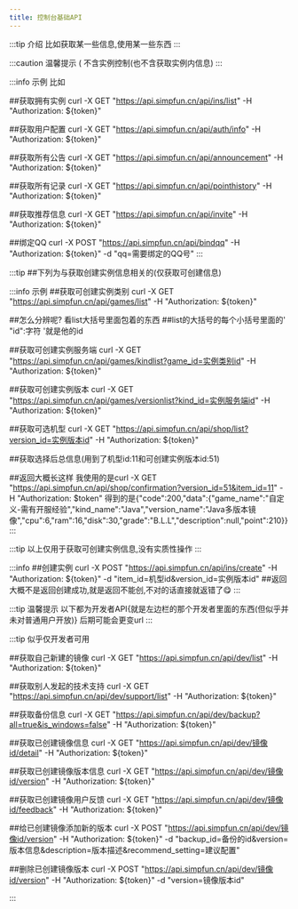 ```yaml
---
title: 控制台基础API
---
```

:::tip 介绍
比如获取某一些信息,使用某一些东西
:::

:::caution 温馨提示 (
不含实例控制(也不含获取实例内信息)
:::

:::info 示例
比如

##获取拥有实例
curl -X GET "https://api.simpfun.cn/api/ins/list" -H "Authorization: ${token}"

##获取用户配置
curl -X GET "https://api.simpfun.cn/api/auth/info" -H "Authorization: ${token}"

##获取所有公告
curl -X GET "https://api.simpfun.cn/api/announcement" -H "Authorization: ${token}"

##获取所有记录
curl -X GET "https://api.simpfun.cn/api/pointhistory" -H "Authorization: ${token}"

##获取推荐信息
curl -X GET "https://api.simpfun.cn/api/invite" -H "Authorization: ${token}"

##绑定QQ
curl -X POST "https://api.simpfun.cn/api/bindqq" -H "Authorization: ${token}" -d "qq=需要绑定的QQ号"
:::

:::tip
##下列为与获取创建实例信息相关的(仅获取可创建信息)

:::info 示例
##获取可创建实例类别
curl -X GET "https://api.simpfun.cn/api/games/list" -H "Authorization: ${token}"

##怎么分辨呢?
看list大括号里面包着的东西
##list的大括号的每个小括号里面的' "id":字符 '就是他的id

##获取可创建实例服务端
curl -X GET "https://api.simpfun.cn/api/games/kindlist?game_id=实例类别id" -H "Authorization: ${token}"

##获取可创建实例版本
curl -X GET "https://api.simpfun.cn/api/games/versionlist?kind_id=实例服务端id" -H "Authorization: ${token}"

##获取可选机型
curl -X GET "https://api.simpfun.cn/api/shop/list?version_id=实例版本id" -H "Authorization: ${token}"

##获取选择后总信息(用到了机型id:11和可创建实例版本id:51)

##返回大概长这样
我使用的是curl -X GET "https://api.simpfun.cn/api/shop/confirmation?version_id=51&item_id=11" -H "Authorization: $token"
得到的是{"code":200,"data":{"game_name":"自定义-需有开服经验","kind_name":"Java","version_name":"Java多版本镜像","cpu":6,"ram":16,"disk":30,"grade":"B.L.L","description":null,"point":210}}
:::

:::tip
以上仅用于获取可创建实例信息,没有实质性操作
:::

:::info
##创建实例
curl -X POST "https://api.simpfun.cn/api/ins/create" -H "Authorization: ${token}" -d "item_id=机型id&version_id=实例版本id"
##返回大概不是返回创建成功,就是返回不能创,不对的话直接就返错了😋
:::

:::tip 温馨提示
以下都为开发者API{就是左边栏的那个开发者里面的东西(但似乎并未对普通用户开放)}
后期可能会更变url
:::

:::tip 似乎仅开发者可用

##获取自己新建的镜像
curl -X GET "https://api.simpfun.cn/api/dev/list" -H "Authorization: ${token}"

##获取别人发起的技术支持
curl -X GET "https://api.simpfun.cn/api/dev/support/list" -H "Authorization: ${token}"

##获取备份信息
curl -X GET "https://api.simpfun.cn/api/dev/backup?all=true&is_windows=false" -H "Authorization: ${token}"

##获取已创建镜像信息
curl -X GET "https://api.simpfun.cn/api/dev/镜像id/detail" -H "Authorization: ${token}"

##获取已创建镜像版本信息
curl -X GET "https://api.simpfun.cn/api/dev/镜像id/version" -H "Authorization: ${token}"

##获取已创建镜像用户反馈
curl -X GET "https://api.simpfun.cn/api/dev/镜像id/feedback" -H "Authorization: ${token}"

##给已创建镜像添加新的版本
curl -X POST "https://api.simpfun.cn/api/dev/镜像id/version" -H "Authorization: ${token}" -d "backup_id=备份的id&version=版本信息&description=版本描述&recommend_setting=建议配置"

##删除已创建镜像版本
curl -X POST "https://api.simpfun.cn/api/dev/镜像id/version" -H "Authorization: ${token}" -d "version=镜像版本id"

:::
